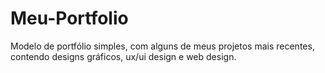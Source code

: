 # Meu-Portfolio
 Modelo de portfólio simples, com alguns de meus projetos mais recentes, contendo designs gráficos, ux/ui design e web design.
